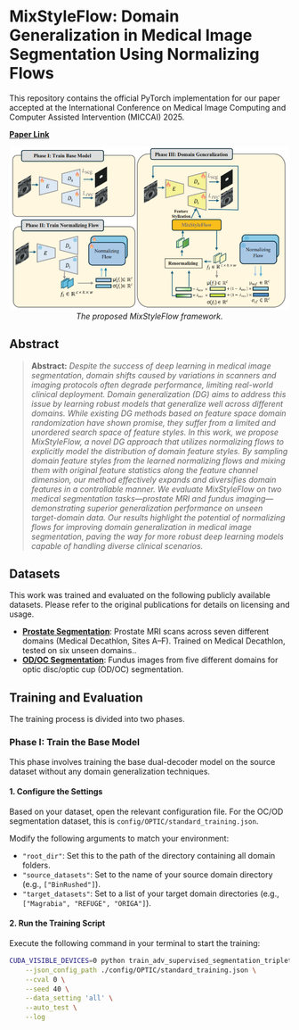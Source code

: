 # MixStyleFlow: Domain Generalization in Medical Image Segmentation Using Normalizing Flows

This repository contains the official PyTorch implementation for our paper accepted at the International Conference on Medical Image Computing and Computer Assisted Intervention (MICCAI) 2025.

**[Paper Link](https://link.springer.com/chapter/10.1007/978-3-032-04947-6_36)**

<p align="center">
  <img src="./assets/framework.png" alt="A centered and resized diagram">
  <br>
  <em>The proposed MixStyleFlow framework.</em>
</p>

## Abstract
> **Abstract:** *Despite the success of deep learning in medical image segmentation, domain shifts caused by variations in scanners and imaging protocols often degrade performance, limiting real-world clinical deployment. Domain generalization (DG) aims to address this issue by learning robust models that generalize well across different domains. While existing DG methods based on feature space domain randomization have shown promise, they suffer from a limited and unordered search space of feature styles. In this work, we propose MixStyleFlow, a novel DG approach that utilizes normalizing flows to explicitly model the distribution of domain feature styles. By sampling domain feature styles from the learned normalizing flows and mixing them with original feature statistics along the feature channel dimension, our method effectively expands and diversifies domain
features in a controllable manner. We evaluate MixStyleFlow on two medical segmentation tasks—prostate MRI and fundus imaging—demonstrating superior generalization performance on unseen target-domain data. Our results highlight the potential of normalizing flows for improving domain generalization in medical image segmentation, paving the way for more robust deep learning models capable of handling diverse clinical scenarios.*
>
## Datasets

This work was trained and evaluated on the following publicly available datasets. Please refer to the original publications for details on licensing and usage.

* **[Prostate Segmentation](https://drive.google.com/file/d/1fMPqHETCvohh1e6D2rIlddWPLfHuyI8j/view?usp=sharing)**: Prostate MRI scans across seven different domains (Medical Decathlon, Sites A–F). Trained on Medical Decathlon, tested on six unseen domains..
* **[OD/OC Segmentation](https://zenodo.org/record/8009107)**: Fundus images from five different domains for optic disc/optic cup (OD/OC) segmentation.

## Training and Evaluation

The training process is divided into two phases.

### Phase I: Train the Base Model

This phase involves training the base dual-decoder model on the source dataset without any domain generalization techniques.

#### 1. Configure the Settings

Based on your dataset, open the relevant configuration file. For the OC/OD segmentation dataset, this is `config/OPTIC/standard_training.json`.

Modify the following arguments to match your environment:
* `"root_dir"`: Set this to the path of the directory containing all domain folders.
* `"source_datasets"`: Set to the name of your source domain directory (e.g., `["BinRushed"]`).
* `"target_datasets"`: Set to a list of your target domain directories (e.g., `["Magrabia", "REFUGE", "ORIGA"]`).
  
#### 2. Run the Training Script

Execute the following command in your terminal to start the training:

```bash
CUDA_VISIBLE_DEVICES=0 python train_adv_supervised_segmentation_triplet.py \
    --json_config_path ./config/OPTIC/standard_training.json \
    --cval 0 \
    --seed 40 \
    --data_setting 'all' \
    --auto_test \
    --log

